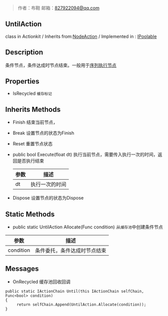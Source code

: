 >作者：布鞋     邮箱：827922094@qq.com

## UntilAction
class in Actionkit / Inherits from:[NodeAction](ActionKitAPI/Action/NodeAction.md)  / Implemented in : [IPoolable](www.baidu.com)

## Description
条件节点，条件达成时节点结束。一般用于[序列执行节点]()

## Properties
* IsRecycled 			```缓存标记```


## Inherits Methods

* Finish			      结束当前节点，

* Break                              设置节点的状态为Finish

* Reset                              重置节点状态

* public bool Execute(float dt)     执行当前节点，需要传入执行一次的时间，返回是否执行结束


  | 参数 | 描述           |
  | ---- | -------------- |
  | dt   | 执行一次的时间 |

* Dispose                          设置节点的状态为Dispose

## Static Methods

* public static UntilAction Allocate(Func<bool> condition)   从```缓存池```中创建条件节点


| 参数      | 描述                         |
| --------- | ---------------------------- |
| condition | 条件委托，条件达成时节点结束 |


## Messages
* OnRecycled		       缓存池回收回调

```      
public static IActionChain Until(this IActionChain selfChain, Func<bool> condition)
{
     return selfChain.Append(UntilAction.Allocate(condition));
}
```
